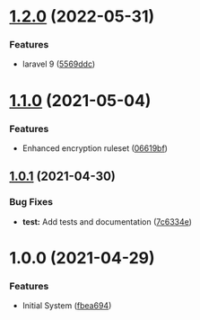 # [1.2.0](https://github.com/customd/hashed-search/compare/v1.1.0...v1.2.0) (2022-05-31)


### Features

* laravel 9 ([5569ddc](https://github.com/customd/hashed-search/commit/5569ddc55c148c632947960ee6744e0521c66905))

# [1.1.0](https://github.com/customd/hashed-search/compare/v1.0.1...v1.1.0) (2021-05-04)


### Features

* Enhanced encryption ruleset ([06619bf](https://github.com/customd/hashed-search/commit/06619bf5037bb2a5e9a05d9c9f12d58599a0a327))

## [1.0.1](https://github.com/customd/hashed-search/compare/v1.0.0...v1.0.1) (2021-04-30)


### Bug Fixes

* **test:** Add tests and documentation ([7c6334e](https://github.com/customd/hashed-search/commit/7c6334ea48ba7a6722b3ae99d2ab64c8a260fe12))

# 1.0.0 (2021-04-29)


### Features

* Initial System ([fbea694](https://github.com/customd/hashed-search/commit/fbea694be48a9497810733cbc9ce81908c419c76))
